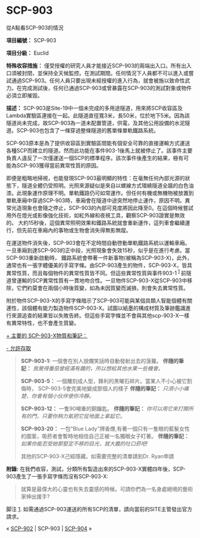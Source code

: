 # SCP-903
                        




從A點看SCP-903的情況



**項目編號：** SCP-903

**項目分級：** Euclid

**特殊收容措施：** 僅受授權的研究人員才能接近SCP-903的兩端出入口。所有出入口須被封閉，並保持全天候監控。在測試期間。任何情況下人員都不可以進入或嘗試通過SCP-903。任何人員只要出現未經授權的進入行為，就會被施以致命性武力。在完成測試後，任何已通過SCP-903或曾暴露在SCP-903的測試對象或物件必須立即摧毀。

**描述：** SCP-903是Site-19中一個未完成的多用途隧道，用來將SCP收容區及 Lambda實驗區連接在一起。此隧道直徑寬3米，長50米，位於地下5米。因為該隧道尚未完成，故SCP-903為一道未配置管道，供電，及其他公用設備的水泥隧道。SCP-903也包含了一條穿過整條隧道的舊單條單軌鐵路系統。

SCP-903原本是為了提供收容區到實驗區間能有個安全可靠的直接運輸方式運送各種SCP而建立的隧道。然而此功能在事件903-1後馬上就被停止了。該事件主要負責人違反了一次僅運送一個SCP的標準程序。該次事件後產生的結果，極有可能為SCP-903獲得當前異常性質的原因。

即便是粗略地掃視，也能發現SCP-903最明顯的特性：在毫無任何內部光源的狀態下，隧道全體仍受照明。光照來源疑似是來自以螺線方式環繞隧道全牆的白色油漆。此現象運作原理不明。單軌鐵路仍可如常運作。但任何有機或無機物被放置到單軌車廂中穿過SCP-903時，車廂會在隧道中途突然地停止運作，原因不明。異常光造現象也會隨之停止，SCP-903的內部可見度將因此降至0。在這個時候嘗試用外在燈光或影像強化技術，如紅外線和夜視工具，觀察SCP-903證實是無效的。 大約15秒後，這個異常照明效果和鐵路系統就會重新運作，這列車會繼續運行，但先前在車廂內的事物或生物會消失得無影無蹤。

在運送物件消失後，SCP-903會在不定時間自動啓動單軌鐵路系統以運輸車廂。一旦車廂到達SCP-903的正中段，光照現象會失效15秒，似乎是在進行考慮。當SCP-903重新啟動時， 鐵路系統會帶著一件新事物(被稱為SCP-903-X)，此外，通常也有一張字體優美的手寫字條。由SCP-903產生的物件，SCP-903-X，皆具異常性質，而且每個物件的異常性質皆不同。但這些異常性質與事件903-1<sup class='footnoteref'>
 <a shape='rect' class='footnoteref' id='footnoteref-1' href='javascript:;' onclick='WIKIDOT.page.utils.scrollToReference(&apos;footnote-1&apos;)'>1</a>
</sup>前隧道曾運輸的SCP異常性質有一貫地吻合性。一旦物件SCP-903-X從SCP-903中移除，它們約莫會在兩個小時後質變，如為未因質變而滅損，則會失去異常性質。

附於物件SCP-903-X的手寫字條暗示了SCP-903可能與某個具類人智能個體有關連性，該個體有能力製造物件SCP-903-X。試圖以紙墨的構成材質及筆跡鑑識進行來源追查的結果皆以失敗告終。但這些手寫字條並不會與其他scp-903-X一樣有異常特性，也不會產生質變。


<a shape='rect' class='collapsible-block-link' href='javascript:;'>+&#160;&#20027;&#35201;&#30340;&#160;SCP-903-X&#29289;&#36074;&#21644;&#31558;&#35352;&#65306;</a>

<a shape='rect' class='collapsible-block-link' href='javascript:;'>-&#160;&#20801;&#35377;&#23384;&#21462;</a>


> **SCP-903-1:** 一個會在別人說爛笑話時自動發射出去的菠蘿。
**伴隨的筆記：** *我覺得番茄曾經滿有趣的，所以想給其他水果一些機會。* 
> 
> **SCP-903-5：** 一個雕刻成人型，鋒利的黑曜石碎片。當某人不小心被它割傷時， SCP-903-5會完美地變成那個人的樣子
**伴隨的筆記：** *只須小小痛楚，你會有個小伙伴使你冷靜。* 
> 
> **SCP-903-12：** 一隻90噸重的銅鑰匙。
**伴隨的筆記：** *你可以用它來打開所有的門，只要你夠力氣把它從地面上拿起它。* 
> 
> **SCP-903-20：** 一包"Blue Lady"牌香煙,有著一個只有一隻眼的藍髮女性的圖案，吸菸者會暫時地相信自己正被一名獨眼女子盯著。
**伴隨的筆記：** *如果你能忍受她那堅定不移的目光，就大膽的吐口菸吧!* 
> 
> 其他的SCP-903-X己經隱藏。如需要完整的清單請到Dr. Ryan申請
> 





**附錄:**  在我們收容，測試，分類所有製造出來的SCP-903-X實體四年後，SCP-903產生了一張手寫字條而沒有SCP-903-X:

> 就算是最偉大的心靈也有失去靈感的時候。可請你們為一名身處絕境的藝術家伸出援手?
> 


脚注
<a shape='rect' href='javascript:;' onclick='WIKIDOT.page.utils.scrollToReference(&apos;footnoteref-1&apos;)'>1</a>. 如需通過SCP-903運送的所有SCP的清單，請向當前的SITE主管發出官方請求。



« [SCP-902](/scp-902) | SCP-903 | [SCP-904](/scp-904) »





                    
